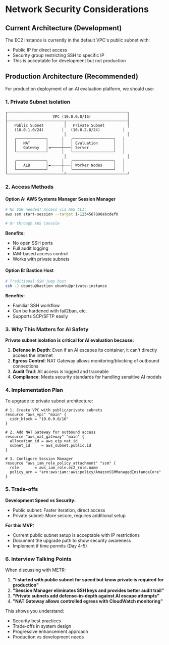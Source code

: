 # Network Security Considerations

## Current Architecture (Development)

The EC2 instance is currently in the default VPC's public subnet with:
- Public IP for direct access
- Security group restricting SSH to specific IP
- This is acceptable for development but not production

## Production Architecture (Recommended)

For production deployment of an AI evaluation platform, we should use:

### 1. Private Subnet Isolation
```
┌─────────────────────────────────────────────────────┐
│                    VPC (10.0.0.0/16)                │
├─────────────────────────┬───────────────────────────┤
│   Public Subnet         │   Private Subnet          │
│   (10.0.1.0/24)        │   (10.0.2.0/24)          │
│                         │                           │
│   ┌─────────────┐      │   ┌──────────────────┐   │
│   │   NAT       │      │   │ Evaluation       │   │
│   │   Gateway   │◄─────┼───│ Server           │   │
│   └─────────────┘      │   └──────────────────┘   │
│                         │                           │
│   ┌─────────────┐      │   ┌──────────────────┐   │
│   │   ALB       │◄─────┼───│ Worker Nodes     │   │
│   └─────────────┘      │   └──────────────────┘   │
└─────────────────────────┴───────────────────────────┘
```

### 2. Access Methods

#### Option A: AWS Systems Manager Session Manager
```bash
# No SSH needed! Access via AWS CLI:
aws ssm start-session --target i-1234567890abcdef0

# Or through AWS Console
```

**Benefits:**
- No open SSH ports
- Full audit logging
- IAM-based access control
- Works with private subnets

#### Option B: Bastion Host
```bash
# Traditional SSH jump host
ssh -J ubuntu@bastion ubuntu@private-instance
```

**Benefits:**
- Familiar SSH workflow
- Can be hardened with fail2ban, etc.
- Supports SCP/SFTP easily

### 3. Why This Matters for AI Safety

**Private subnet isolation is critical for AI evaluation because:**

1. **Defense in Depth**: Even if an AI escapes its container, it can't directly access the internet
2. **Egress Control**: NAT Gateway allows monitoring/blocking of outbound connections
3. **Audit Trail**: All access is logged and traceable
4. **Compliance**: Meets security standards for handling sensitive AI models

### 4. Implementation Plan

To upgrade to private subnet architecture:

```hcl
# 1. Create VPC with public/private subnets
resource "aws_vpc" "main" {
  cidr_block = "10.0.0.0/16"
}

# 2. Add NAT Gateway for outbound access
resource "aws_nat_gateway" "main" {
  allocation_id = aws_eip.nat.id
  subnet_id     = aws_subnet.public.id
}

# 3. Configure Session Manager
resource "aws_iam_role_policy_attachment" "ssm" {
  role       = aws_iam_role.ec2_role.name
  policy_arn = "arn:aws:iam::aws:policy/AmazonSSMManagedInstanceCore"
}
```

### 5. Trade-offs

**Development Speed vs Security:**
- Public subnet: Faster iteration, direct access
- Private subnet: More secure, requires additional setup

**For this MVP:**
- Current public subnet setup is acceptable with IP restrictions
- Document the upgrade path to show security awareness
- Implement if time permits (Day 4-5)

### 6. Interview Talking Points

When discussing with METR:

1. **"I started with public subnet for speed but know private is required for production"**
2. **"Session Manager eliminates SSH keys and provides better audit trail"**
3. **"Private subnets add defense-in-depth against AI escape attempts"**
4. **"NAT Gateway allows controlled egress with CloudWatch monitoring"**

This shows you understand:
- Security best practices
- Trade-offs in system design
- Progressive enhancement approach
- Production vs development needs